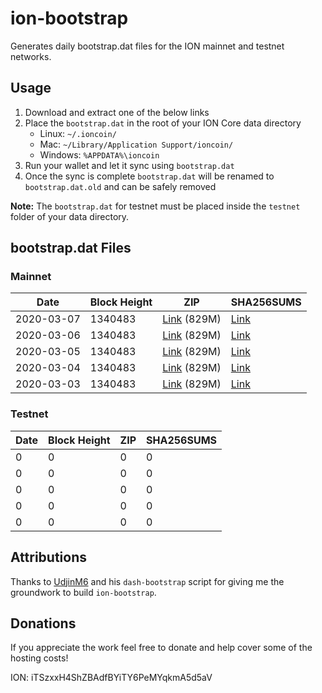 # ion-bootstrap

Generates daily bootstrap.dat files for the ION mainnet and testnet networks.

## Usage

1. Download and extract one of the below links
2. Place the `bootstrap.dat` in the root of your ION Core data directory
    - Linux: `~/.ioncoin/`
    - Mac: `~/Library/Application Support/ioncoin/`
    - Windows: `%APPDATA%\ioncoin`
3. Run your wallet and let it sync using `bootstrap.dat`
4. Once the sync is complete `bootstrap.dat` will be renamed to `bootstrap.dat.old` and can be safely removed

**Note:** The `bootstrap.dat` for testnet must be placed inside the `testnet` folder of your data directory.

## bootstrap.dat Files

### Mainnet

|    Date    | Block Height | ZIP | SHA256SUMS |
| ---------- | ------------ | --- | ---------- |
| 2020-03-07 | 1340483 | [Link](https://s3-ap-southeast-2.amazonaws.com/ion-bootstrap/mainnet/2020-03-07/bootstrap.dat.zip) (829M) | [Link](https://s3-ap-southeast-2.amazonaws.com/ion-bootstrap/mainnet/2020-03-07/SHA256SUMS) |
| 2020-03-06 | 1340483 | [Link](https://s3-ap-southeast-2.amazonaws.com/ion-bootstrap/mainnet/2020-03-06/bootstrap.dat.zip) (829M) | [Link](https://s3-ap-southeast-2.amazonaws.com/ion-bootstrap/mainnet/2020-03-06/SHA256SUMS) |
| 2020-03-05 | 1340483 | [Link](https://s3-ap-southeast-2.amazonaws.com/ion-bootstrap/mainnet/2020-03-05/bootstrap.dat.zip) (829M) | [Link](https://s3-ap-southeast-2.amazonaws.com/ion-bootstrap/mainnet/2020-03-05/SHA256SUMS) |
| 2020-03-04 | 1340483 | [Link](https://s3-ap-southeast-2.amazonaws.com/ion-bootstrap/mainnet/2020-03-04/bootstrap.dat.zip) (829M) | [Link](https://s3-ap-southeast-2.amazonaws.com/ion-bootstrap/mainnet/2020-03-04/SHA256SUMS) |
| 2020-03-03 | 1340483 | [Link](https://s3-ap-southeast-2.amazonaws.com/ion-bootstrap/mainnet/2020-03-03/bootstrap.dat.zip) (829M) | [Link](https://s3-ap-southeast-2.amazonaws.com/ion-bootstrap/mainnet/2020-03-03/SHA256SUMS) |

### Testnet

|    Date    | Block Height | ZIP | SHA256SUMS |
| ---------- | ------------ | --- | ---------- |
| 0 | 0 | 0 | 0 |
| 0 | 0 | 0 | 0 |
| 0 | 0 | 0 | 0 |
| 0 | 0 | 0 | 0 |
| 0 | 0 | 0 | 0 |

## Attributions

Thanks to [UdjinM6](https://github.com/UdjinM6) and his `dash-bootstrap` script
for giving me the groundwork to build `ion-bootstrap`.

## Donations

If you appreciate the work feel free to donate and help cover some of the
hosting costs!

ION: iTSzxxH4ShZBAdfBYiTY6PeMYqkmA5d5aV
